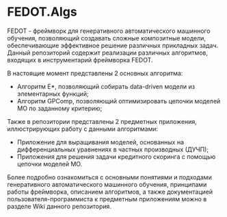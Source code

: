 # FEDOT.Algs
FEDOT - фреймворк для генеративного автоматического машинного обучения, позволяющий создавать сложные композитные модели, обеспечивающие эффективное решение различных прикладных задач.
Данный репозиторий содержит реализации различных алгоритмов, входящих в инструментарий фреймворка FEDOT.

В настоящие момент представлены 2 основных алгоритма:

- Алгоритм E*, позволяющий собирать data-driven модели из элементарных функций;
- Алгоритм GPComp, позволяющий оптимизировать цепочки моделей МО по заданному критерию;

Также в репозитории представлены 2 предметных приложения, иллюстрирующих работу с данными алгоритмами:
- Приложение для выращивания моделей, основанных на дифференциальных уравнениях в частных производных (ДУЧП);
- Приложения для решения задачи кредитного скоринга с помощью цепочки моделей МО.

Более подробно ознакомиться с основными понятиями и подходами генеративного автоматического машинного обучения, принципами работы фреймворка, описанием алгоритмов, а также документацией пользователя-программиста к предметным приложениям можно в разделе Wiki данного репозитория.
